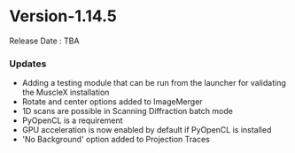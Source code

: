 # Version-1.14.5

Release Date : TBA

### Updates
- Adding a testing module that can be run from the launcher for validating the
  MuscleX installation
- Rotate and center options added to ImageMerger
- 1D scans are possible in Scanning Diffraction batch mode
- PyOpenCL is a requirement
- GPU acceleration is now enabled by default if PyOpenCL is installed
- 'No Background' option added to Projection Traces
